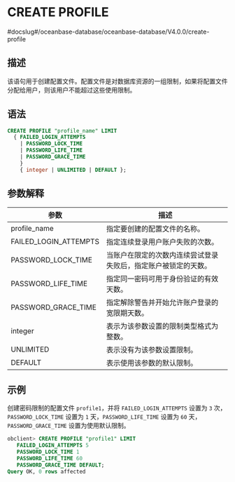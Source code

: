 CREATE PROFILE 
===================================
#docslug#/oceanbase-database/oceanbase-database/V4.0.0/create-profile


描述 
-----------------------

该语句用于创建配置文件。配置文件是对数据库资源的一组限制，如果将配置文件分配给用户，则该用户不能超过这些使用限制。

语法 
-----------------------

```sql
CREATE PROFILE "profile_name" LIMIT 
  { FAILED_LOGIN_ATTEMPTS
    | PASSWORD_LOCK_TIME
    | PASSWORD_LIFE_TIME
    | PASSWORD_GRACE_TIME
    }
    { integer | UNLIMITED | DEFAULT };
```



参数解释 
-------------------------



|          参数           |               描述                |
|-----------------------|---------------------------------|
| profile_name          | 指定要创建的配置文件的名称。                  |
| FAILED_LOGIN_ATTEMPTS | 指定连续登录用户账户失败的次数。                |
| PASSWORD_LOCK_TIME    | 当账户在限定的次数内连续尝试登录失败后，指定账户被锁定的天数。 |
| PASSWORD_LIFE_TIME    | 指定同一密码可用于身份验证的有效天数。             |
| PASSWORD_GRACE_TIME   | 指定解除警告并开始允许账户登录的宽限期天数。          |
| integer               | 表示为该参数设置的限制类型格式为整数。             |
| UNLIMITED             | 表示没有为该参数设置限制。                   |
| DEFAULT               | 表示使用该参数的默认限制。                   |



示例 
-----------------------

创建密码限制的配置文件 `profile1`，并将 `FAILED_LOGIN_ATTEMPTS` 设置为 `3` 次，`PASSWORD_LOCK_TIME` 设置为 `1` 天，`PASSWORD_LIFE_TIME` 设置为 `60` 天，`PASSWORD_GRACE_TIME` 设置为使用默认限制。

```sql
obclient> CREATE PROFILE "profile1" LIMIT
   FAILED_LOGIN_ATTEMPTS 5
   PASSWORD_LOCK_TIME 1
   PASSWORD_LIFE_TIME 60
   PASSWORD_GRACE_TIME DEFAULT;
Query OK, 0 rows affected
```


